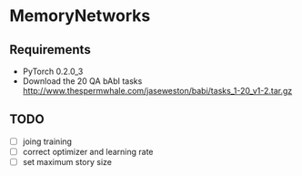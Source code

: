 # MemoryNetworks

## Requirements
- PyTorch 0.2.0_3
- Download the 20 QA bAbI tasks http://www.thespermwhale.com/jaseweston/babi/tasks_1-20_v1-2.tar.gz

## TODO
- [ ] joing training
- [ ] correct optimizer and learning rate
- [ ] set maximum story size
